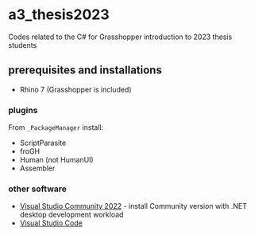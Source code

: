 # a3_thesis2023
Codes related to the C# for Grasshopper introduction to 2023 thesis students

## prerequisites and installations
- Rhino 7 (Grasshopper is included)

### plugins

From ```_PackageManager``` install:
		
- ScriptParasite
- froGH
- Human (not HumanUI)
- Assembler
	
### other software
	
- [Visual Studio Community 2022](https://visualstudio.microsoft.com/downloads/) - install Community version with .NET desktop development workload
- [Visual Studio Code](https://code.visualstudio.com)
	